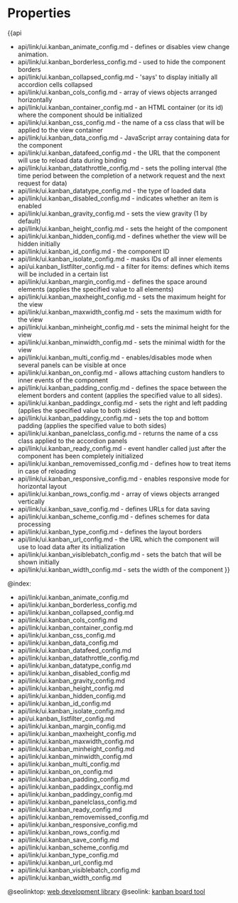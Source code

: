 Properties
==========

{{api
- api/link/ui.kanban_animate_config.md - defines or disables view change animation.
- api/link/ui.kanban_borderless_config.md - used to hide the component borders
- api/link/ui.kanban_collapsed_config.md - 'says' to display initially all accordion cells collapsed
- api/link/ui.kanban_cols_config.md - array of views objects arranged horizontally
- api/link/ui.kanban_container_config.md - an HTML container (or its id) where the component should be initialized
- api/link/ui.kanban_css_config.md - the name of a css class that will be applied to the view container
- api/link/ui.kanban_data_config.md - JavaScript array containing data for the component
- api/link/ui.kanban_datafeed_config.md - the URL that the component will use to reload data during binding
- api/link/ui.kanban_datathrottle_config.md - sets the polling interval (the time period between the completion of a network request and the next request for data)
- api/link/ui.kanban_datatype_config.md - the type of loaded data
- api/link/ui.kanban_disabled_config.md - indicates whether an item is enabled
- api/link/ui.kanban_gravity_config.md - sets the view gravity (1 by default)
- api/link/ui.kanban_height_config.md - sets the height of the component
- api/link/ui.kanban_hidden_config.md - defines whether the view will be hidden initially
- api/link/ui.kanban_id_config.md - the component ID
- api/link/ui.kanban_isolate_config.md - masks IDs of all inner elements
- api/ui.kanban_listfilter_config.md - a filter for items: defines which items will be included in a certain list
- api/link/ui.kanban_margin_config.md - defines the space around elements (applies the specified value to all elements)
- api/link/ui.kanban_maxheight_config.md - sets the maximum height for the view
- api/link/ui.kanban_maxwidth_config.md - sets the maximum width for the view
- api/link/ui.kanban_minheight_config.md - sets the minimal height for the view
- api/link/ui.kanban_minwidth_config.md - sets the minimal width for the view
- api/link/ui.kanban_multi_config.md - enables/disables mode when several panels can be visible at once
- api/link/ui.kanban_on_config.md - allows attaching custom handlers to inner events of the component
- api/link/ui.kanban_padding_config.md - defines the space between the element borders and content (applies the specified value to all sides).
- api/link/ui.kanban_paddingx_config.md - sets the right and left padding (applies the specified value to both sides)
- api/link/ui.kanban_paddingy_config.md - sets the top and bottom padding (applies the specified value to both sides)
- api/link/ui.kanban_panelclass_config.md - returns the name of a css class applied to the accordion panels
- api/link/ui.kanban_ready_config.md - event handler called just after the component has been completely initialized
- api/link/ui.kanban_removemissed_config.md - defines how to treat items in case of reloading
- api/link/ui.kanban_responsive_config.md - enables responsive mode for horizontal layout
- api/link/ui.kanban_rows_config.md - array of views objects arranged vertically
- api/link/ui.kanban_save_config.md - defines URLs for data saving
- api/link/ui.kanban_scheme_config.md - defines schemes for data processing
- api/link/ui.kanban_type_config.md - defines the layout borders
- api/link/ui.kanban_url_config.md - the URL which the component will use to load data after its initialization
- api/link/ui.kanban_visiblebatch_config.md - sets the batch that will be shown initially
- api/link/ui.kanban_width_config.md - sets the width of the component
}}

@index:
- api/link/ui.kanban_animate_config.md
- api/link/ui.kanban_borderless_config.md
- api/link/ui.kanban_collapsed_config.md
- api/link/ui.kanban_cols_config.md
- api/link/ui.kanban_container_config.md
- api/link/ui.kanban_css_config.md
- api/link/ui.kanban_data_config.md
- api/link/ui.kanban_datafeed_config.md
- api/link/ui.kanban_datathrottle_config.md
- api/link/ui.kanban_datatype_config.md
- api/link/ui.kanban_disabled_config.md
- api/link/ui.kanban_gravity_config.md
- api/link/ui.kanban_height_config.md
- api/link/ui.kanban_hidden_config.md
- api/link/ui.kanban_id_config.md
- api/link/ui.kanban_isolate_config.md
- api/ui.kanban_listfilter_config.md
- api/link/ui.kanban_margin_config.md
- api/link/ui.kanban_maxheight_config.md
- api/link/ui.kanban_maxwidth_config.md
- api/link/ui.kanban_minheight_config.md
- api/link/ui.kanban_minwidth_config.md
- api/link/ui.kanban_multi_config.md
- api/link/ui.kanban_on_config.md
- api/link/ui.kanban_padding_config.md
- api/link/ui.kanban_paddingx_config.md
- api/link/ui.kanban_paddingy_config.md
- api/link/ui.kanban_panelclass_config.md
- api/link/ui.kanban_ready_config.md
- api/link/ui.kanban_removemissed_config.md
- api/link/ui.kanban_responsive_config.md
- api/link/ui.kanban_rows_config.md
- api/link/ui.kanban_save_config.md
- api/link/ui.kanban_scheme_config.md
- api/link/ui.kanban_type_config.md
- api/link/ui.kanban_url_config.md
- api/link/ui.kanban_visiblebatch_config.md
- api/link/ui.kanban_width_config.md



@seolinktop: [web development library](https://webix.com)
@seolink: [kanban board tool](https://webix.com/kanban/)